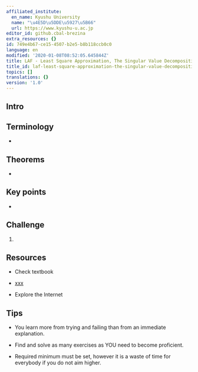 ```yaml
---
affiliated_institute:
  en_name: Kyushu University
  name: "\u4E5D\u5DDE\u5927\u5B66"
  url: https://www.kyushu-u.ac.jp
editor_id: github.cbal-brezina
extra_resources: {}
id: 749e4b67-ce15-4507-b2e5-b8b118ccb0c0
language: en
modified: '2020-01-08T08:52:05.645844Z'
title: LAF - Least Square Approximation, The Singular Value Decomposition
title_id: laf-least-square-approximation-the-singular-value-decomposition
topics: []
translations: {}
version: '1.0'
---
```


## Intro




## Terminology

- 
 

## Theorems

- 


## Key points

- 



## Challenge

1. 




## Resources

- Check textbook

- [xxx](???)
 


- Explore the Internet

## Tips


- You learn more from trying and failing than from an immediate explanation.

- Find and solve as many exercises as YOU need to become proficient.

- Required minimum must be set, however it is a waste of time for everybody if you do not aim higher.






